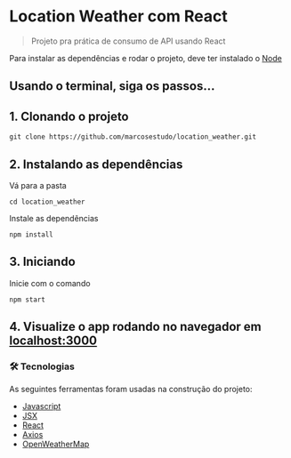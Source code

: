 # Location Weather com React

> Projeto pra prática de consumo de API usando React

Para instalar as dependências e rodar o projeto, deve ter instalado o [Node](https://nodejs.org/en/)

## Usando o terminal, siga os passos...
## 1. Clonando o projeto 

```
git clone https://github.com/marcosestudo/location_weather.git
```

## 2. Instalando as dependências

Vá para a pasta

```
cd location_weather
```

Instale as dependências

```
npm install
```

## 3. Iniciando

Inicie com o comando

```
npm start
```

## 4. Visualize o app rodando no navegador em [localhost:3000](http://localhost:3000/)

### 🛠 Tecnologias

As seguintes ferramentas foram usadas na construção do projeto:

- [Javascript](https://developer.mozilla.org/pt-BR/docs/Web/JavaScript)
- [JSX](https://pt-br.reactjs.org/docs/introducing-jsx.html)
- [React](https://pt-br.reactjs.org/)
- [Axios](https://axios-http.com/ptbr/)
- [OpenWeatherMap](https://openweathermap.org)